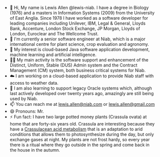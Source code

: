 - 👋 Hi, My name is Lewis Allen @lewis-niab. I have a degree in Biology (1976) and a masters in Information Systems (2009) from the University of East Anglia. Since 1978 I have worked as a software developer for leading companies including Unilever, IBM, Legal & General, Lloyds Bank, Accenture, London Stock Exchange, JP Morgan, Lloyds of London, Euroclear and The Wellcome Trust.
- 🏢 I'm currently a senior software engineer at Niab, which is a major international centre for plant science, crop evaluation and agronomy.
- 👀 My interest is cloud-based Java software application development, machine learning and artificial intelligence.
- 👷‍♂️ My main activity is the software support and enhancement of the Distinct, Uniform, Stable (DUS) Admin system and the Contract Management (CM) system, both business critical systems for Niab.
- ☁️ I am working on a cloud-based application to provide Niab staff with access to weather data.
- 🌱 I am also learning to support legacy Oracle systems which, although last actively developed over twenty years ago, amazingly are still being used by Niab. 
- 📫 You can reach me at lewis.allen@niab.com or lewis.allen@gmail.com
- 😄 Pronouns: Mr.
- ⚡ Fun fact: I have two large potted money plants (Crassula ovata) at home that are forty-six years old. Crassula are interesting because they have a <a href="https://en.wikipedia.org/wiki/Crassulacean_acid_metabolism#:~:text=Crassulacean%20acid%20metabolism%2C%20also%20known,only%20exchange%20gases%20at%20night2.">Crassulacean acid metabolism</a> that is an adaptation to arid conditions that allows them to photosynthesize during the day, but only exchange gases at night.  My plants are not frost hardy, so every year there is a ritual where they go outside in the spring and come back in the house in the autumn.

<!---
lewis-niab/lewis-niab is a ✨ special ✨ repository because its `README.md` (this file) appears on your GitHub profile.
You can click the Preview link to take a look at your changes.
--->
